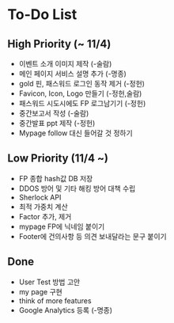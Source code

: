 # To-Do List

## High Priority (~ 11/4)
- 이벤트 소개 이미지 제작 (-술람)
- 메인 페이지 서비스 설명 추가 (-명종)
- gold 핀, 패스워드 로그인 동작 제거 (-정헌)
- Favicon, Icon, Logo 만들기 (-정헌,술람)
- 패스워드 시도시에도 FP 로그남기기 (-정헌)
- 중간보고서 작성 (-술람)
- 중간발표 ppt 제작 (-정헌)
- Mypage follow 대신 들어갈 것 정하기

## Low Priority (11/4 ~)
- FP 종합 hash값 DB 저장
- DDOS 방어 및 기타 해킹 방어 대책 수립
- Sherlock API
- 최적 가중치 계산
- Factor 추가, 제거
- mypage FP에 닉네임 붙이기
- Footer에 건의사항 등 의견 보내달라는 문구 붙이기

## Done
- User Test 방법 고안
- my page 구현
- think of more features
- Google Analytics 등록 (-명종)
